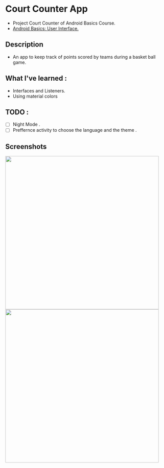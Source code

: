 # Court Counter App

+ Project Court Counter of Android Basics Course.
+ [Android Basics: User Interface.](https://classroom.udacity.com/courses/ud834)

## Description 
+ An app to keep track of points scored by teams during a basket ball game.

## What I've learned :
+ Interfaces and Listeners.
+ Using material colors

## TODO :
- [ ] Night Mode .
- [ ] Preffernce activity to choose the language and the theme .

## Screenshots 
<img src="https://github.com/mohammed2571994/court-counter/blob/master/screenshots/arabic.png" width="480" hieght="854">

<img src="https://github.com/mohammed2571994/court-counter/blob/master/screenshots/english.png" width="480" hieght="854">

